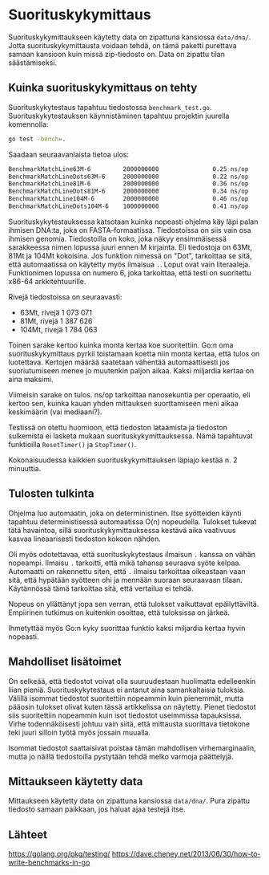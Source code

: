 # Suorituskykymittaus

Suorituskykymittaukseen käytetty data on zipattuna kansiossa `data/dna/`. Jotta suorituskykymittausta voidaan tehdä, on tämä paketti purettava samaan kansioon kuin missä zip-tiedosto on. Data on zipattu tilan säästämiseksi.


## Kuinka suorituskykymittaus on tehty

Suorituskykytestaus tapahtuu tiedostossa `benchmark_test.go`. Suorituskykytestauksen käynnistäminen tapahtuu projektin juurella komennolla:

```sh
go test -bench=.
```

Saadaan seuraavanlaista tietoa ulos:

```sh
BenchmarkMatchLine63M-6         2000000000               0.25 ns/op
BenchmarkMatchLineDots63M-6     2000000000               0.22 ns/op
BenchmarkMatchLine81M-6         2000000000               0.36 ns/op
BenchmarkMatchLineDots81M-6     2000000000               0.34 ns/op
BenchmarkMatchLine104M-6        2000000000               0.46 ns/op
BenchmarkMatchLineDots104M-6    1000000000               0.41 ns/op
```

Suorituskykytestauksessa katsotaan kuinka nopeasti ohjelma käy läpi palan ihmisen DNA:ta, joka on FASTA-formaatissa. Tiedostoissa on siis vain osa ihmisen genomia. Tiedostoilla on koko, joka näkyy ensimmäisessä sarakkeessa nimen lopussa juuri ennen M kirjainta. Eli tiedostoja on 63Mt, 81Mt ja 104Mt kokoisina. Jos funktion nimessä on "Dot", tarkoittaa se sitä, että automaatissa on käytetty myös ilmaisua `.`. Loput ovat vain literaaleja. Funktionimen lopussa on numero 6, joka tarkoittaa, että testi on suoritettu x86-64 arkkitehtuurille.

Rivejä tiedostoissa on seuraavasti:
  - 63Mt, rivejä 1 073 071
  - 81Mt, rivejä 1 387 626
  - 104Mt, rivejä 1 784 063

Toinen sarake kertoo kuinka monta kertaa koe suoritettiin. Go:n oma suorituskykymittaus pyrkii toistamaan koetta niin monta kertaa, että tulos on luotettava. Kertojen määrää saatetaan vähentää automaattisesti jos suoriutumiseen menee jo muutenkin paljon aikaa. Kaksi miljardia kertaa on aina maksimi.

Viimeisin sarake on tulos. ns/op tarkoittaa nanosekuntia per operaatio, eli kertoo sen, kuinka kauan yhden mittauksen suorttamiseen meni aikaa keskimäärin (vai mediaani?).

Testissä on otettu huomioon, että tiedoston lataamista ja tiedoston sulkemista ei lasketa mukaan suorituskykymittauksessa. Nämä tapahtuvat funktioilla `ResetTimer()` ja `StopTimer()`.

Kokonaisuudessa kaikkien suorituskykymittauksen läpiajo kestää n. 2 minuuttia.


## Tulosten tulkinta

Ohjelma luo automaatin, joka on deterministinen. Itse syötteiden käynti tapahtuu deterministisessä automaatissa O(n) nopeudella. Tulokset tukevat tätä havaintoa, sillä suorituskykymittauksessa kestävä aika vaativuus kasvaa lineaarisesti tiedoston kokoon nähden.

Oli myös odotettavaa, että suorituskykytestaus ilmaisun `.` kanssa on vähän nopeampi. Ilmaisu `.` tarkoitti, että mikä tahansa seuraava syöte kelpaa. Automaatti on rakennettu siten, että `.` ilmaisu tarkoittaa oikeastaan vaan sitä, että hypätään syötteen ohi ja mennään suoraan seuraavaan tilaan. Käytännössä tämä tarkoittaa sitä, että vertailua ei tehdä.

Nopeus on yllättänyt jopa sen verran, että tulokset vaikuttavat epäilyttäviltä. Empiirinen tutkimus on kuitenkin osoittaa, että tuloksissa on järkeä.

Ihmetyttää myös Go:n kyky suorittaa funktio kaksi miljardia kertaa hyvin nopeasti.


## Mahdolliset lisätoimet

On selkeää, että tiedostot voivat olla suuruudestaan huolimatta edelleenkin liian pieniä. Suorituskykytestaus ei antanut aina samankaltaisia tuloksia. Välillä isommat tiedostot suoritettiin nopeammin kuin pienemmät, mutta pääosin tulokset olivat kuten tässä artikkelissa on näytetty. Pienet tiedostot siis suoritettiin nopeammin kuin isot tiedostot useimmissa tapauksissa. Virhe todennäköisesti johtuu vain siitä, että mittausta suorittava tietokone teki juuri silloin työtä myös jossain muualla.

Isommat tiedostot saattaisivat poistaa tämän mahdollisen virhemarginaalin, mutta jo näillä tiedostoilla pystytään tehdä melko varmoja päättelyjä.


## Mittaukseen käytetty data

Mittaukseen käytetty data on zipattuna kansiossa `data/dna/`. Pura zipattu tiedosto samaan paikkaan, jos haluat ajaa testejä itse.


## Lähteet

https://golang.org/pkg/testing/
https://dave.cheney.net/2013/06/30/how-to-write-benchmarks-in-go
